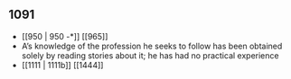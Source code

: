 ## 1091
- [[950 | 950 -*]] [[965]] 
- A’s knowledge of the profession he seeks to follow has been obtained solely by reading stories about it; he has had no practical experience
- [[1111 | 1111b]] [[1444]] 


